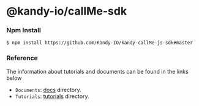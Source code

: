 @kandy-io/callMe-sdk
========

### Npm Install

`$ npm install https://github.com/Kandy-IO/kandy-callMe-js-sdk#master`

### Reference

The information about tutorials and documents can be found in the links below

* `Documents`: [docs](https://github.com/Kandy-IO/kandy-callMe-js-sdk/tree/master/docs) directory.
* `Tutorials`:  [tutorials](https://github.com/Kandy-IO/kandy-callMe-js-sdk/tree/master/tutorials) directory.




